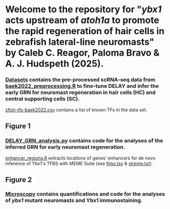 # Welcome to the repository for "_ybx1_ acts upstream of _atoh1a_ to promote the rapid regeneration of hair cells in zebrafish lateral-line neuromasts" by Caleb C. Reagor, Paloma Bravo & A. J. Hudspeth (2025). 

### [Datasets](Datasets) contains the pre-processed scRNA-seq data from [baek2022_preprocessing.R](baek2022_preprocessing.R) to fine-tune DELAY and infer the early GRN for neuromast regeneration in hair cells (HC) and central supporting cells (SC). 
[zfish-tfs-baek2022.csv](zfish-tfs-baek2022.csv) contains a list of known TFs in the data set.

## Figure 1
### [DELAY_GRN_analysis.py](DELAY_GRN_analysis.py) contains code for the analyses of the inferred GRN for early neuromast regeneration. 
[enhancer_regions.R](enhancer_regions.R) extracts locations of genes' enhancers for de novo inference of Ybx1's TFBS with MEME Suite (see [fimo.tsv](fimo.tsv) & [streme.txt](streme.txt)).

## Figure 2
### [Microscopy](Microscopy) contains quantifications and code for the analyses of _ybx1_ mutant neuromasts and Ybx1 immunostaining.

